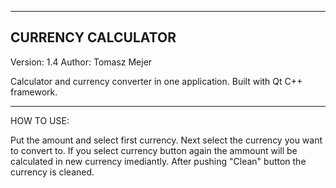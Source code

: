 ------------------
CURRENCY CALCULATOR
------------------

Version: 1.4
Author: Tomasz Mejer

Calculator and currency converter in one application. Built with Qt C++ framework.

-----------------

HOW TO USE:

Put the amount and select first currency. Next select the currency you want to convert to.
If you select currency button again the ammount will be calculated in new currency imediantly.
After pushing "Clean" button the currency is cleaned.
